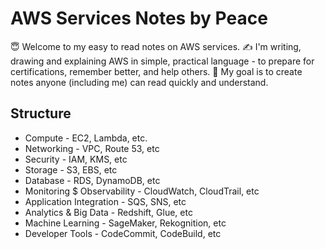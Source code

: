 # AWS Services Notes by Peace

😇 Welcome to my easy to read notes on AWS services.
✍️ I'm writing, drawing and explaining AWS in simple, practical language - to prepare for certifications, remember better, and help others.
🎈 My goal is to create notes anyone (including me) can read quickly and understand.

## Structure

- Compute - EC2, Lambda, etc.
- Networking - VPC, Route 53, etc
- Security - IAM, KMS, etc
- Storage - S3, EBS, etc
- Database - RDS, DynamoDB, etc
- Monitoring $ Observability - CloudWatch, CloudTrail, etc
- Application Integration - SQS, SNS, etc
- Analytics & Big Data - Redshift, Glue, etc
- Machine Learning - SageMaker, Rekognition, etc
- Developer Tools - CodeCommit, CodeBuild, etc
